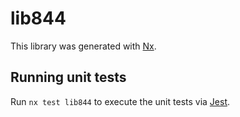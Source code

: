 # lib844

This library was generated with [Nx](https://nx.dev).

## Running unit tests

Run `nx test lib844` to execute the unit tests via [Jest](https://jestjs.io).
